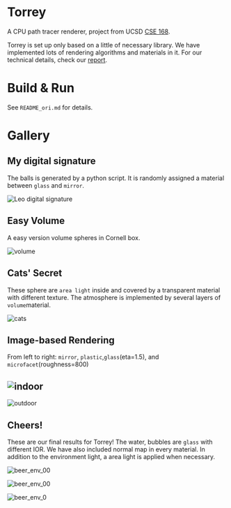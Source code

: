 # Torrey

A CPU path tracer renderer, project from UCSD [CSE 168](https://cseweb.ucsd.edu/~tzli/cse168/ ).

Torrey is set up only based on a little of necessary library. We have implemented lots of rendering algorithms and materials in it. For our technical details, check our [report](https://leoooo333.github.io/assets/pdf/report.pdf).

# Build & Run

See `README_ori.md` for details.

# Gallery

## My digital signature

The balls is generated by a python script. It is randomly assigned a material between `glass` and `mirror`.

![Leo digital signature](https://leoooo333.github.io/assets/img/cse168/leo_signature.png)

## Easy Volume

A easy version volume spheres in Cornell box.

![volume](https://leoooo333.github.io/assets/img/cse168/cbox_volume.png)

## Cats' Secret

These sphere are `area light` inside and covered by a transparent material with different texture. The atmosphere is implemented by several layers of `volume`material.

![cats](https://leoooo333.github.io/assets/img/cse168/solar.png)

## Image-based Rendering

From left to right: `mirror`, `plastic`,`glass`(eta=1.5), and `microfacet`(roughness=800)

## ![indoor](https://leoooo333.github.io/assets/img/cse168/env_indoor.png)

![outdoor](https://leoooo333.github.io/assets/img/cse168/env_outdoor.png)



## Cheers!

These are our final results for Torrey! The water, bubbles are `glass` with different IOR. We have also included normal map in every material. In addition to the environment light, a area light is applied when necessary.

![beer_env_00](https://leoooo333.github.io/assets/img/cse168/beer_env_0.png)

![beer_env_00](https://leoooo333.github.io/assets/img/cse168/beer_env_1.png)

![beer_env_0](https://leoooo333.github.io/assets/img/cse168/beer_0.png)
